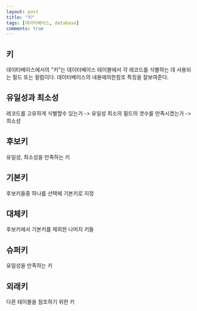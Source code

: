 ```yaml
---
layout: post
title: "키"
tags: [데이터베이스, database]
comments: true
---
```


## 키
데이터베이스에서의 "키"는 데이터베이스 테이블에서 각 레코드를 식별하는 데 사용되는 필드 또는 컬럼이다.
데이터베이스의 내용에의한참조 특징을 잘보여준다.

## 유일성과 최소성
레코드를 고유하게 식별할수 있는가 -> 유일성
최소의 필드의 갯수를 만족시켰는가 -> 최소성

## 후보키
유일성, 최소성을 만족하는 키

## 기본키
후보키들중 하나를 선택헤 기본키로 지정

## 대체키
후보키에서 기본키를 제외한 나머지 키들

## 슈퍼키
유일성을 만족하는 키

## 외래키
다른 테이블을 참조하기 위한 키

